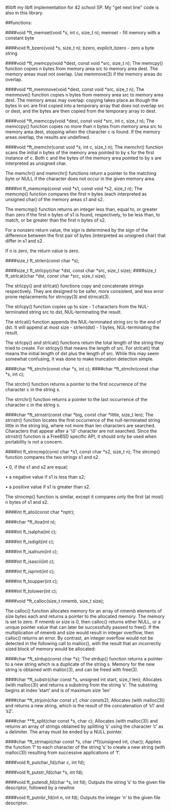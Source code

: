 #libft
my libft implementation for 42 school SP. My "get next line" code is also in this library.

##functions:

####void	*ft_memset(void *s, int c, size_t n);
memset - fill memory with a constant byte

####void	ft_bzero(void *s, size_t n);
bzero, explicit_bzero - zero a byte string

####void	*ft_memcpy(void *dest, const void *src, size_t n);
The  memcpy()  function  copies n bytes from memory area src to memory area dest.  The memory areas must not overlap.  Use memmove(3) if the memory areas do overlap.

####void	*ft_memmove(void *dest, const void *src, size_t n);
The  memmove()  function  copies n bytes from memory area src to memory area dest.  The memory areas may overlap: copying takes place as though the bytes in src are first copied into a temporary array that does not overlap src or dest, and the  bytes  are then copied from the temporary array to dest.

####void	*ft_memccpy(void *dest, const void *src, int c, size_t n);
The  memccpy()  function copies no more than n bytes from memory area src to memory area dest, stopping when the character c is found. If the memory areas overlap, the results are undefined.

####void	*ft_memchr(const void *s, int c, size_t n);
The memchr() function scans the initial n bytes of the memory area pointed to by s for the first instance of c.  Both c and the bytes of the memory area pointed to by s are interpreted as unsigned char. 

The memchr() and memrchr() functions return a pointer to the matching byte or NULL if the character does not occur in the given memory area.

####int	ft_memcmp(const void *s1, const void *s2, size_t n);
The memcmp() function compares the first n bytes (each interpreted as unsigned char) of the memory areas s1 and s2.

The memcmp() function returns an integer less than, equal to, or greater than zero if the first n bytes of s1 is found, respectively, to be less than, to match, or be greater than the first n bytes of s2.

For a nonzero return value, the sign is determined by the sign of the difference between the first pair of  bytes  (interpreted as unsigned char) that differ in s1 and s2.

If n is zero, the return value is zero.

####size_t	ft_strlen(const char *s);

####size_t	ft_strlcpy(char *dst, const char *src, size_t size);
####size_t	ft_strlcat(char *dst, const char *src, size_t size);

The strlcpy() and strlcat() functions copy and concatenate strings respectively.  They are designed to be safer, more consistent, and less error prone replacements for strncpy(3) and strncat(3). 

The strlcpy() function copies up to size - 1 characters from the NUL-terminated string src to dst, NUL-terminating the result.

The strlcat() function appends the NUL-terminated string src to the end of dst.  It will append at most size - strlen(dst) - 1 bytes, NUL-terminating the result.

The strlcpy() and strlcat() functions return the total length of the string they tried to create.  For strlcpy() that means the length of src.  For strlcat() that means the initial length of dst plus the length of src.  While this may seem somewhat confusing, it was done to make truncation detection simple.

####char	*ft_strchr(const char *s, int c);
####char	*ft_strrchr(const char *s, int c);

The strchr() function returns a pointer to the first occurrence of the character c in the string s.

The strrchr() function returns a pointer to the last occurrence of the character c in the string s.

####char	*ft_strnstr(const char *big, const char *little, size_t len);
The strnstr() function locates the first occurrence of the null-terminated string little in the string big, where not more than len characters are searched.  Characters that appear after a ‘\0’ character are not searched.  Since the strnstr() function is a FreeBSD specific API, it should only be used when portability is not a concern.

####int	ft_strncmp(const char *s1, const char *s2, size_t n);
The strcmp() function compares the two strings s1 and s2.

• 0, if the s1 and s2 are equal;

• a negative value if s1 is less than s2;

• a positive value if s1 is greater than s2.

The strncmp() function is similar, except it compares only the first (at most) n bytes of s1 and s2.

####int	ft_atoi(const char *nptr);

####char	*ft_itoa(int n);

####int	ft_isalpha(int c);

####int	ft_isdigit(int c);

####int	ft_isalnum(int c);

####int	ft_isascii(int c);

####int	ft_isprint(int c);

####int	ft_toupper(int c);

####int	ft_tolower(int c);

####void	*ft_calloc(size_t nmemb, size_t size);

The calloc() function allocates memory for an array of nmemb elements of size bytes each and returns a pointer to the allocated memory.  The  memory is set to zero.  If nmemb or size is 0, then calloc() returns either NULL, or a unique pointer value that can later be successfully passed to free().  If the multiplication of nmemb and size would result  in  integer  overflow,  then calloc()  returns an error.  By contrast, an integer overflow would not be detected in the following call to malloc(), with the result that an incorrectly sized block of memory would be allocated:

####char	*ft_strdup(const char *s);
The strdup() function returns a pointer to a new string which is a duplicate of the string s.  Memory for the new string is obtained with malloc(3), and can be freed with free(3).

####char	*ft_substr(char const *s, unsigned int start, size_t len);
Allocates (with malloc(3)) and returns a substring from the string ’s’.
The substring begins at index ’start’ and is of maximum size ’len’

####char	*ft_strjoin(char const *s1, char const*s2);
Allocates (with malloc(3)) and returns a new
string, which is the result of the concatenation
of ’s1’ and ’s2’.

####char	**ft_split(char const *s, char c);
Allocates (with malloc(3)) and returns an array of strings obtained by splitting ’s’ using the
character ’c’ as a delimiter. The array must be ended by a NULL pointer.

####char	*ft_strmapi(char const *s, char (*f)(unsigned int, char));
Applies the function ’f’ to each character of the
string ’s’ to create a new string (with malloc(3))
resulting from successive applications of ’f’.

####void	ft_putchar_fd(char c, int fd);

####void	ft_putstr_fd(char *s, int fd);

####void	ft_putendl_fd(char *s, int fd);
Outputs the string ’s’ to the given file
descriptor, followed by a newline

####void	ft_putnbr_fd(int n, int fd);
Outputs the integer ’n’ to the given file
descriptor.
